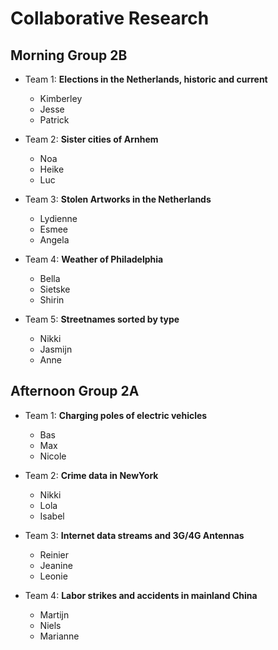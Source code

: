 # Collaborative Research

## Morning Group 2B

- Team 1: **Elections in the Netherlands, historic and current**
	- Kimberley
	- Jesse
	- Patrick

- Team 2: **Sister cities of Arnhem**
	- Noa
	- Heike
	- Luc
	
- Team 3: **Stolen Artworks in the Netherlands**
	- Lydienne
	- Esmee
	- Angela

- Team 4: **Weather of Philadelphia**
	- Bella
	- Sietske
	- Shirin

- Team 5: **Streetnames sorted by type**
	- Nikki
	- Jasmijn
	- Anne

## Afternoon Group 2A

- Team 1: **Charging poles of electric vehicles**
	- Bas
	- Max
	- Nicole

- Team 2: **Crime data in NewYork**
	- Nikki
	- Lola
	- Isabel

- Team 3: **Internet data streams and 3G/4G Antennas**
	- Reinier
	- Jeanine 
	- Leonie

- Team 4: **Labor strikes and accidents in mainland China**
	- Martijn
	- Niels
	- Marianne

	
	
